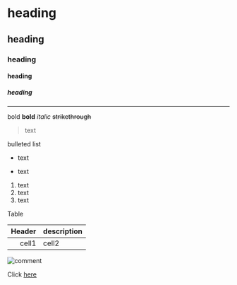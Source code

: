 
# heading
##  heading
### heading
#### heading
##### heading
---
bold
**bold**
*italic*
~~strikethrough~~

>text 

bulleted list 
* text
- text 

1. text
2. text 
3. text 


Table

|Header|description|
|--:|--|
|cell1|cell2|


![comment](https://search.pstatic.net/common/?src=http%3A%2F%2Fblogfiles.naver.net%2FMjAyMjAxMTRfMjAg%2FMDAxNjQyMTI0MzI2NzQy.0wHtYvR0EB4ajLLG2rJ22T_zwczCdHottyc1YTTnzO8g.EJpEi_O2-M6UZHHSdV4IUKPOJKD_mY8ZJKwCIl3OqSUg.JPEG.py524%2FKakaoTalk_20220114_101603375_05.jpg&type=a340)

Click [here](www.naver.com)









